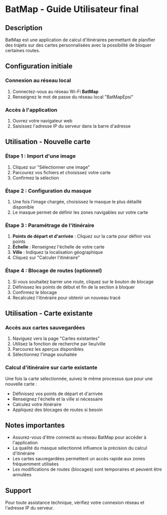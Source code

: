 # BatMap - Guide Utilisateur final

## Description
BatMap est une application de calcul d'itinéraires permettant de planifier des trajets sur des cartes personnalisées avec la possibilité de bloquer certaines routes.

## Configuration initiale

### Connexion au réseau local
1. Connectez-vous au réseau Wi-Fi **BatMap**
2. Renseignez le mot de passe du réseau local "BatMapEpsi"

### Accès à l'application
1. Ouvrez votre navigateur web
2. Saisissez l'adresse IP du serveur dans la barre d'adresse

## Utilisation - Nouvelle carte

### Étape 1 : Import d'une image
1. Cliquez sur "Sélectionner une image"
2. Parcourez vos fichiers et choisissez votre carte
3. Confirmez la sélection

### Étape 2 : Configuration du masque
1. Une fois l'image chargée, choisissez le masque le plus détaillé disponible
2. Le masque permet de définir les zones navigables sur votre carte

### Étape 3 : Paramétrage de l'itinéraire
1. **Points de départ et d'arrivée** : Cliquez sur la carte pour définir vos points
2. **Échelle** : Renseignez l'échelle de votre carte
3. **Ville** : Indiquez la localisation géographique
4. Cliquez sur "Calculer l'itinéraire"

### Étape 4 : Blocage de routes (optionnel)
1. Si vous souhaitez barrer une route, cliquez sur le bouton de blocage
2. Définissez les points de début et fin de la section à bloquer
3. Confirmez le blocage
4. Recalculez l'itinéraire pour obtenir un nouveau tracé

## Utilisation - Carte existante

### Accès aux cartes sauvegardées
1. Naviguez vers la page "Cartes existantes"
2. Utilisez la fonction de recherche par lieu/ville
3. Parcourez les aperçus disponibles
4. Sélectionnez l'image souhaitée

### Calcul d'itinéraire sur carte existante
Une fois la carte sélectionnée, suivez le même processus que pour une nouvelle carte :
- Définissez vos points de départ et d'arrivée
- Renseignez l'échelle et la ville si nécessaire
- Calculez votre itinéraire
- Appliquez des blocages de routes si besoin

## Notes importantes
- Assurez-vous d'être connecté au réseau BatMap pour accéder à l'application
- La qualité du masque sélectionné influence la précision du calcul d'itinéraire
- Les cartes sauvegardées permettent un accès rapide aux zones fréquemment utilisées
- Les modifications de routes (blocages) sont temporaires et peuvent être annulées

## Support
Pour toute assistance technique, vérifiez votre connexion réseau et l'adresse IP du serveur.
